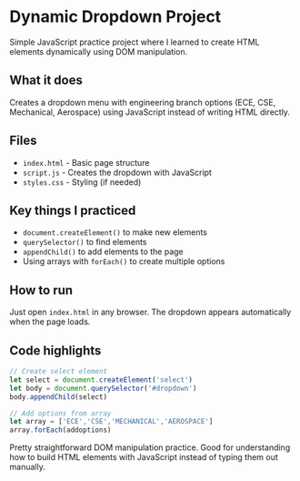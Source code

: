# Dynamic Dropdown Project

Simple JavaScript practice project where I learned to create HTML elements dynamically using DOM manipulation.

## What it does
Creates a dropdown menu with engineering branch options (ECE, CSE, Mechanical, Aerospace) using JavaScript instead of writing HTML directly.

## Files
- `index.html` - Basic page structure
- `script.js` - Creates the dropdown with JavaScript
- `styles.css` - Styling (if needed)

## Key things I practiced
- `document.createElement()` to make new elements
- `querySelector()` to find elements
- `appendChild()` to add elements to the page
- Using arrays with `forEach()` to create multiple options

## How to run
Just open `index.html` in any browser. The dropdown appears automatically when the page loads.

## Code highlights
```javascript
// Create select element
let select = document.createElement('select')
let body = document.querySelector('#dropdown')
body.appendChild(select)

// Add options from array
let array = ['ECE','CSE','MECHANICAL','AEROSPACE']
array.forEach(addoptions)
```

Pretty straightforward DOM manipulation practice. Good for understanding how to build HTML elements with JavaScript instead of typing them out manually.
